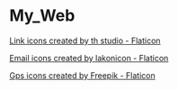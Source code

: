 # My_Web
 
<a href="https://www.flaticon.com/free-icons/link" title="link icons">Link icons created by th studio - Flaticon</a>

<a href="https://www.flaticon.com/free-icons/email" title="email icons">Email icons created by lakonicon - Flaticon</a>

<a href="https://www.flaticon.com/free-icons/gps" title="gps icons">Gps icons created by Freepik - Flaticon</a>